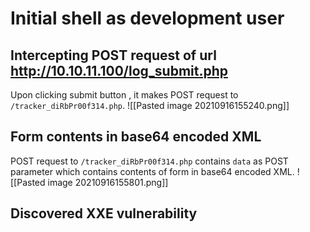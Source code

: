 # Initial shell as development user
## Intercepting POST request of url http://10.10.11.100/log_submit.php 
Upon clicking submit button , it makes POST request to  `/tracker_diRbPr00f314.php`.
![[Pasted image 20210916155240.png]]
## Form contents in base64 encoded XML
POST request to  `/tracker_diRbPr00f314.php` contains `data` as POST parameter which contains contents of form in base64 encoded XML.
![[Pasted image 20210916155801.png]]
## Discovered XXE vulnerability


